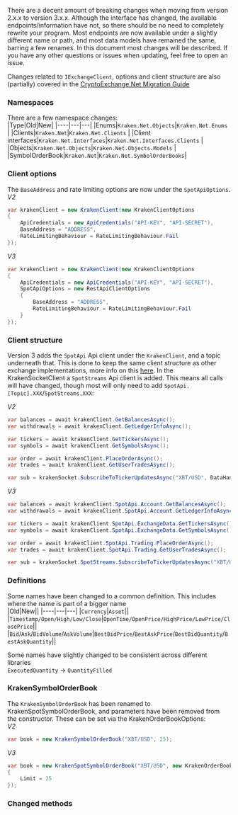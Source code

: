 There are a decent amount of breaking changes when moving from version 2.x.x to version 3.x.x. Although the interface has changed, the available endpoints/information have not, so there should be no need to completely rewrite your program.
Most endpoints are now available under a slightly different name or path, and most data models have remained the same, barring a few renames.
In this document most changes will be described. If you have any other questions or issues when updating, feel free to open an issue.

Changes related to `IExchangeClient`, options and client structure are also (partially) covered in the [CryptoExchange.Net Migration Guide](https://github.com/JKorf/CryptoExchange.Net/wiki/Migration-Guide)

### Namespaces
There are a few namespace changes:  
|Type|Old|New|
|----|---|---|
|Enums|`Kraken.Net.Objects`|`Kraken.Net.Enums`  |
|Clients|`Kraken.Net`|`Kraken.Net.Clients`  |
|Client interfaces|`Kraken.Net.Interfaces`|`Kraken.Net.Interfaces.Clients`  |
|Objects|`Kraken.Net.Objects`|`Kraken.Net.Objects.Models`  |
|SymbolOrderBook|`Kraken.Net`|`Kraken.Net.SymbolOrderBooks`|

### Client options
The `BaseAddress` and rate limiting options are now under the `SpotApiOptions`.  
*V2*
````C#
var krakenClient = new KrakenClient(new KrakenClientOptions
{
	ApiCredentials = new ApiCredentials("API-KEY", "API-SECRET"),
	BaseAddress = "ADDRESS",
	RateLimitingBehaviour = RateLimitingBehaviour.Fail
});
````

*V3*
````C#
var krakenClient = new KrakenClient(new KrakenClientOptions
{
	ApiCredentials = new ApiCredentials("API-KEY", "API-SECRET"),
	SpotApiOptions = new RestApiClientOptions
	{
		BaseAddress = "ADDRESS",
		RateLimitingBehaviour = RateLimitingBehaviour.Fail
	}
});
````

### Client structure
Version 3 adds the `SpotApi` Api client under the `KrakenClient`, and a topic underneath that. This is done to keep the same client structure as other exchange implementations, more info on this [here](https://github.com/Jkorf/CryptoExchange.Net/wiki/Clients).
In the KrakenSocketClient a `SpotStreams` Api client is added. This means all calls will have changed, though most will only need to add `SpotApi.[Topic].XXX`/`SpotStreams.XXX`:

*V2*
````C#
var balances = await krakenClient.GetBalancesAsync();
var withdrawals = await krakenClient.GetLedgerInfoAsync();

var tickers = await krakenClient.GetTickersAsync();
var symbols = await krakenClient.GetSymbolsAsync();

var order = await krakenClient.PlaceOrderAsync();
var trades = await krakenClient.GetUserTradesAsync();

var sub = krakenSocket.SubscribeToTickerUpdatesAsync("XBT/USD", DataHandler);
````

*V3*  
````C#
var balances = await krakenClient.SpotApi.Account.GetBalancesAsync();
var withdrawals = await krakenClient.SpotApi.Account.GetLedgerInfoAsync();

var tickers = await krakenClient.SpotApi.ExchangeData.GetTickersAsync();
var symbols = await krakenClient.SpotApi.ExchangeData.GetSymbolsAsync();

var order = await krakenClient.SpotApi.Trading.PlaceOrderAsync();
var trades = await krakenClient.SpotApi.Trading.GetUserTradesAsync();

var sub = krakenSocket.SpotStreams.SubscribeToTickerUpdatesAsync("XBT/USD", DataHandler);
````

### Definitions
Some names have been changed to a common definition. This includes where the name is part of a bigger name  
|Old|New||
|----|---|---|
|`Currency`|`Asset`||
|`Timestamp/Open/High/Low/Close`|`OpenTime/OpenPrice/HighPrice/LowPrice/ClosePrice`||
|`Bid`/`Ask`/`BidVolume`/`AskVolume`|`BestBidPrice`/`BestAskPrice`/`BestBidQuantity`/`BestAskQuantity`||

Some names have slightly changed to be consistent across different libraries   
`ExecutedQuantity` -> `QuantityFilled`  

### KrakenSymbolOrderBook
The `KrakenSymbolOrderBook` has been renamed to KrakenSpotSymbolOrderBook, and parameters have been removed from the constructor. These can be set via the KrakenOrderBookOptions:  
*V2*
````C#
var book = new KrakenSymbolOrderBook("XBT/USD", 25);
````

*V3*
````C#
var book = new KrakenSpotSymbolOrderBook("XBT/USD", new KrakenOrderBookOptions
{
	Limit = 25
});
````

### Changed methods

